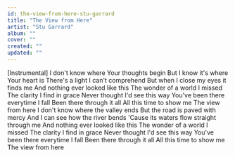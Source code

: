 ```yaml
---
id: the-view-from-here-stu-garrard
title: "The View from Here"
artist: "Stu Garrard"
album: ""
cover: ""
created: ""
updated: ""
---
```


[Instrumental]
I don't know where Your thoughts begin
But I know it's where Your heart is
There's a light I can't comprehend
But when I close my eyes it finds me
And nothing ever looked like this
The wonder of a world I missed
The clarity I find in grace
Never thought I'd see this way
You've been there everytime I fall
Been there through it all
All this time to show me
The view from here
I don't know where the valley ends
But the road is paved with mercy
And I can see how the river bends
'Cause its waters flow straight through me
And nothing ever looked like this
The wonder of a world I missed
The clarity I find in grace
Never thought I'd see this way
You've been there everytime I fall
Been there through it all
All this time to show me
The view from here